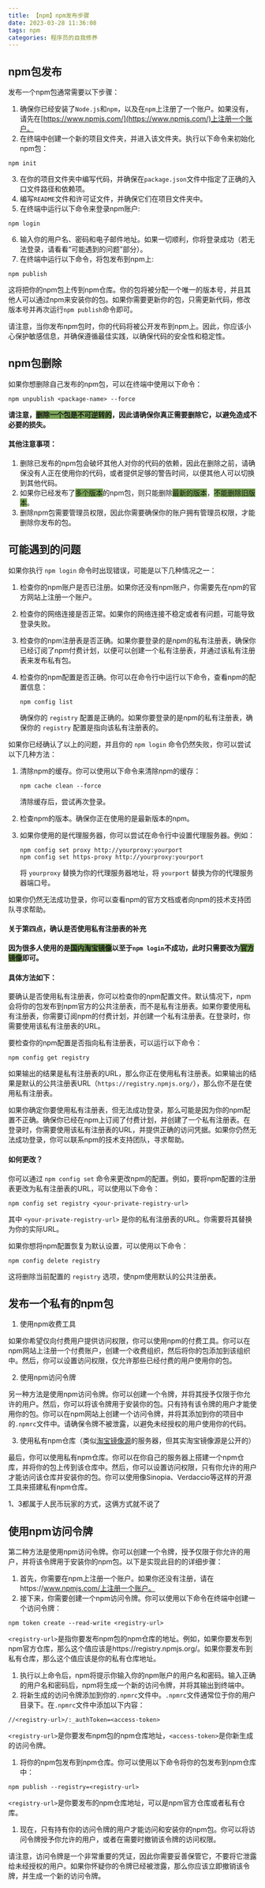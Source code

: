 ```yaml
---
title: 【npm】npm发布步骤
date: 2023-03-28 11:36:08
tags: npm
categories: 程序员的自我修养
---
```


## npm包发布
发布一个npm包通常需要以下步骤：

1. 确保你已经安装了`Node.js`和`npm`，以及在`npm`上注册了一个账户。如果没有，请先在[https://www.npmjs.com/](https://www.npmjs.com/)上注册一个账户。
2. 在终端中创建一个新的项目文件夹，并进入该文件夹。执行以下命令来初始化npm包：

```
npm init
```

3. 在你的项目文件夹中编写代码，并确保在`package.json`文件中指定了正确的入口文件路径和依赖项。
4. 编写`README`文件和许可证文件，并确保它们在项目文件夹中。
5. 在终端中运行以下命令来登录npm账户:

```
npm login
```

6. 输入你的用户名、密码和电子邮件地址。如果一切顺利，你将登录成功（若无法登录，请看看“可能遇到的问题”部分）。
7. 在终端中运行以下命令，将包发布到npm上:

```
npm publish
```

这将把你的npm包上传到npm仓库。你的包将被分配一个唯一的版本号，并且其他人可以通过npm来安装你的包。如果你需要更新你的包，只需更新代码，修改版本号并再次运行`npm publish`命令即可。

请注意，当你发布npm包时，你的代码将被公开发布到npm上。因此，你应该小心保护敏感信息，并确保遵循最佳实践，以确保代码的安全性和稳定性。

## npm包删除

如果你想删除自己发布的npm包，可以在终端中使用以下命令：

```
npm unpublish <package-name> --force
```

**请注意，<span style="background-color:#78a355	">删除一个包是不可逆转的</span>，因此请确保你真正需要删除它，以避免造成不必要的损失。**

#### 其他注意事项：
1. 删除已发布的npm包会破坏其他人对你的代码的依赖，因此在删除之前，请确保没有人正在使用你的代码，或者提供足够的警告时间，以便其他人可以切换到其他代码。
2. 如果你已经发布了<span style="background-color:#78a355	">多个版本</span>的npm包，则只能删除<span style="background-color:#78a355	">最新的版本</span>，<span style="background-color:#78a355	">不能删除旧版本</span>。
3. 删除npm包需要管理员权限，因此你需要确保你的账户拥有管理员权限，才能删除你发布的包。

## 可能遇到的问题

如果你执行 `npm login` 命令时出现错误，可能是以下几种情况之一：

1. 检查你的npm账户是否已注册。如果你还没有npm账户，你需要先在npm的官方网站上注册一个账户。

2. 检查你的网络连接是否正常。如果你的网络连接不稳定或者有问题，可能导致登录失败。

3. 检查你的npm注册表是否正确。如果你要登录的是npm的私有注册表，确保你已经订阅了npm付费计划，以便可以创建一个私有注册表，并通过该私有注册表来发布私有包。

4. 检查你的npm配置是否正确。你可以在命令行中运行以下命令，查看npm的配置信息：

   ```
   npm config list
   ```

   确保你的 `registry` 配置是正确的。如果你要登录的是npm的私有注册表，确保你的 `registry` 配置是指向该私有注册表的。

如果你已经确认了以上的问题，并且你的 `npm login` 命令仍然失败，你可以尝试以下几种方法：

1. 清除npm的缓存。你可以使用以下命令来清除npm的缓存：

   ```
   npm cache clean --force
   ```

   清除缓存后，尝试再次登录。

2. 检查npm的版本。确保你正在使用的是最新版本的npm。

3. 如果你使用的是代理服务器，你可以尝试在命令行中设置代理服务器。例如：

   ```
   npm config set proxy http://yourproxy:yourport
   npm config set https-proxy http://yourproxy:yourport
   ```

   将 `yourproxy` 替换为你的代理服务器地址，将 `yourport` 替换为你的代理服务器端口号。

如果你仍然无法成功登录，你可以查看npm的官方文档或者向npm的技术支持团队寻求帮助。

#### 关于第四点，确认是否使用私有注册表的补充

**因为很多人使用的是<span style="background-color:#78a355	;">国内淘宝镜像</span>以至于`npm login`不成功，此时只需要改为<span style="background-color:#78a355	">官方镜像</span>即可。**

#### 具体方法如下：

要确认是否使用私有注册表，你可以检查你的npm配置文件。默认情况下，npm会将你的包发布到npm官方的公共注册表，而不是私有注册表。如果你要使用私有注册表，你需要订阅npm的付费计划，并创建一个私有注册表。在登录时，你需要使用该私有注册表的URL。

要检查你的npm配置是否指向私有注册表，可以运行以下命令：

```
npm config get registry
```

如果输出的结果是私有注册表的URL，那么你正在使用私有注册表。如果输出的结果是默认的公共注册表URL（`https://registry.npmjs.org/`），那么你不是在使用私有注册表。

如果你确定你要使用私有注册表，但无法成功登录，那么可能是因为你的npm配置不正确。确保你已经在npm上订阅了付费计划，并创建了一个私有注册表。在登录时，你需要使用该私有注册表的URL，并提供正确的访问凭据。如果你仍然无法成功登录，你可以联系npm的技术支持团队，寻求帮助。

#### 如何更改？

你可以通过 `npm config set` 命令来更改npm的配置。例如，要将npm配置的注册表更改为私有注册表的URL，可以使用以下命令：

```
npm config set registry <your-private-registry-url>
```

其中 `<your-private-registry-url>` 是你的私有注册表的URL。你需要将其替换为你的实际URL。

如果你想将npm配置恢复为默认设置，可以使用以下命令：

```
npm config delete registry
```

这将删除当前配置的 `registry` 选项，使npm使用默认的公共注册表。

## 发布一个私有的npm包

1. 使用npm收费工具

如果你希望仅向付费用户提供访问权限，你可以使用npm的付费工具。你可以在npm网站上注册一个付费账户，创建一个收费组织，然后将你的包添加到该组织中。然后，你可以设置访问权限，仅允许那些已经付费的用户使用你的包。

2. 使用npm访问令牌

另一种方法是使用npm访问令牌。你可以创建一个令牌，并将其授予仅限于你允许的用户。然后，你可以将该令牌用于安装你的包。只有持有该令牌的用户才能使用你的包。你可以在npm网站上创建一个访问令牌，并将其添加到你的项目中的`.npmrc`文件中。请确保令牌不被泄露，以避免未经授权的用户使用你的代码。

3. 使用私有npm仓库（类似[淘宝镜像源](**https://registry.npmmirror.com**)的服务器，但其实淘宝镜像源是公开的）

最后，你可以使用私有npm仓库。你可以在你自己的服务器上搭建一个npm仓库，并将你的包上传到该仓库中。然后，你可以设置访问权限，只有你允许的用户才能访问该仓库并安装你的包。你可以使用像Sinopia、Verdaccio等这样的开源工具来搭建私有npm仓库。

1、3都属于人民币玩家的方式，这俩方式就不说了

## 使用npm访问令牌

第二种方法是使用npm访问令牌。你可以创建一个令牌，授予仅限于你允许的用户，并将该令牌用于安装你的npm包。以下是实现此目的的详细步骤：

1. 首先，你需要在npm上注册一个账户。如果你还没有注册，请在https://www.npmjs.com/上注册一个账户。
2. 接下来，你需要创建一个npm访问令牌。你可以使用以下命令在终端中创建一个访问令牌：

```
npm token create --read-write <registry-url>
```

`<registry-url>`是指你要发布npm包的npm仓库的地址。例如，如果你要发布到npm官方仓库，那么这个值应该是https://registry.npmjs.org/。如果你要发布到私有仓库，那么这个值应该是你的私有仓库地址。

1. 执行以上命令后，npm将提示你输入你的npm账户的用户名和密码。输入正确的用户名和密码后，npm将生成一个新的访问令牌，并将其输出到终端中。
2. 将新生成的访问令牌添加到你的`.npmrc`文件中。`.npmrc`文件通常位于你的用户目录下。在`.npmrc`文件中添加以下内容：

```
//<registry-url>/:_authToken=<access-token>
```

`<registry-url>`是你要发布npm包的npm仓库地址，`<access-token>`是你新生成的访问令牌。

1. 将你的npm包发布到npm仓库。你可以使用以下命令将你的包发布到npm仓库中：

```
npm publish --registry=<registry-url>
```

`<registry-url>`是你要发布的npm仓库地址，可以是npm官方仓库或者私有仓库。

1. 现在，只有持有你的访问令牌的用户才能访问和安装你的npm包。你可以将访问令牌授予你允许的用户，或者在需要时撤销该令牌的访问权限。

请注意，访问令牌是一个非常重要的凭证，因此你需要妥善保管它，不要将它泄露给未经授权的用户。如果你怀疑你的令牌已经被泄露，那么你应该立即撤销该令牌，并生成一个新的访问令牌。